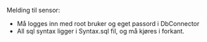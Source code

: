 Melding til sensor:

- Må logges inn med root bruker og eget passord i DbConnector
- All sql syntax ligger i Syntax.sql fil, og må kjøres i forkant.
